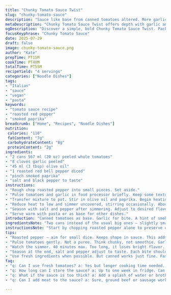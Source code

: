 ```yaml
---
title: "Chunky Tomato Sauce Twist"
slug: "chunky-tomato-sauce"
description: "Sauce like base from canned tomatoes altered. More garlic but less oil than usual. Added roasted red pepper chunks for color and flavor depth. Cooking short-ish to keep some bite, about 40 minutes. Salt and pepper to taste, with pinch of smoked paprika for subtle heat. Dense enough paste to grab pasta well."
metaDescription: "Chunky Tomato Sauce Twist offers depth with garlic and roasted red pepper. A rich sauce that clings well to pasta and adds flavor bottom line."
ogDescription: "Discover a simple, bold Chunky Tomato Sauce Twist. Packed with garlic, roasted peppers, and a hint of smoked paprika. A tasty base to elevate any dish."
focusKeyphrase: "Chunky Tomato Sauce"
date: 2025-07-29
draft: false
image: chunky-tomato-sauce.png
author: "Kate"
prepTime: PT15M
cookTime: PT40M
totalTime: PT55M
recipeYield: "4 servings"
categories: ["Noodle Dishes"]
tags:
- "Italian"
- "sauce"
- "vegan"
- "pasta"
keywords:
- "tomato sauce recipe"
- "roasted red pepper"
- "smoked paprika"
breadcrumb: ["Home", "Recipes", "Noodle Dishes"]
nutrition: 
 calories: "110"
 fatContent: "7g"
 carbohydrateContent: "8g"
 proteinContent: "2g"
ingredients:
- "2 cans 567 ml (20 oz) peeled whole tomatoes"
- "8 cloves garlic peeled"
- "45 ml (3 tbsp) olive oil"
- "1 roasted red bell pepper diced"
- "pinch smoked paprika"
- "salt and black pepper to taste"
instructions:
- "Rough chop roasted pepper into small pieces. Set aside."
- "Pulse tomatoes and garlic in food processor briefly. Keep some texture; avoid pureed paste."
- "Transfer mixture to pot. Stir in olive oil and paprika. Begin heating to boil."
- "Reduce heat to low and simmer uncovered, stirring occasionally. About 40 minutes or until sauce thickens somewhat. Add roasted pepper mid-way through cooking."
- "Season with salt and pepper after simmering. Adjust to desired flavor intensity."
- "Serve warm with pasta or as base for other dishes."
introduction: "Canned tomatoes as base. Garlic for bite. A hint of smoky paprika sneaks in. Roasted red peppers chopped, not blended. Adds depth and flickers of sweetness. No rushing. Long simmer, but not too long. Keeps some texture. Oil trimmed down a bit, no drowning. Salt and pepper later, to taste. Not just a sauce, a platform. Go heavy on pasta, or grab bread. Simple elements, slightly twisted. Cooking that waits but doesn’t wait forever. Something thick enough without losing brightness."
ingredientsNote: "Two cans instead of the usual big ones – slightly smaller. Garlic ups from six to eight cloves. Olive oil cut by a quarter. Roasted red pepper added, prepped separately then stirred in. Smoked paprika for a touch of heat and complexity, replacing some seasoning staples found in plain sauces. Salt and pepper remain last step, personalized. Keep the garlic raw before processing to maintain punch, not harsh. Combining fresh steps with pantry staples."
instructionsNote: "Start by chopping roasted pepper alone to preserve distinct chunks. Pulsing tomatoes and garlic just enough – pulsate carefully, not pureeing into oblivion. Blend aims for rough texture, more tactile mouthfeel. Stir in oil and paprika before heat hits to infuse flavors. Simmer time cut slightly, 40 minutes instead of 30-45, to hold moisture but concentrate. Roasted pepper added after fifteen minutes to avoid mushiness. Salt and pepper season at the end. Stir often enough, but no frantic stirring to keep sauce consistency varied. Serve soon or cool and refrigerate."
tips:
- "Roasted pepper – aim for small dice. Keeps shape in sauce. This adds color and flavor. Don't skip it, texture is key. Better than blending."
- "Pulse tomatoes gently. Not a puree. Think chunky, not smoothie. Garlic added still whole. Big punch, full flavor. Maintain bites, mouthfeel you want."
- "Watch the simmer. 40 minutes max. Too long, it loses bright flavor. Stir occasionally. Keep it varied but don't frantically mix. Take your time."
- "Season at the end, salt and pepper adjust to taste. Each bite should be personal. Smoked paprika brings warmth. Too much can overpower."
- "Use fresh ingredients when possible. But canned works just fine. Faster prep, flavors are good. Mix pantry with fresh, keep balance simple."
faq:
- "q: Can I use fresh tomatoes? a: Yes but longer cooking time needed. Peel them first. More effort but flavor can be worth it sometimes."
- "q: How long can I store the sauce? a: Up to one week in fridge. Can freeze too. Keep in airtight container. Thaw before reheating, simple enough."
- "q: What if the sauce is too thick? a: Add a splash of water or broth. Stir it in slowly at heating. Keep an eye on consistency. Adjust as needed."
- "q: Can I add meat to the sauce? a: Sure, ground beef or sausage works. Brown it first. Then add to sauce while simmering. Lots of options here."

---
```

